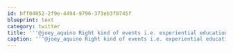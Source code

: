 ```yaml
---
id: bff04052-2f9e-4494-9796-373eb3f0745f
blueprint: text
category: twitter
title: '''@joey_aquino Right kind of events i.e. experiential education. Not more "social" events with no real purpose.'
caption: '''@joey_aquino Right kind of events i.e. experiential education. Not more "social" events with no real purpose.'
---
```

